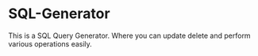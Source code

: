 # SQL-Generator
This is a SQL Query Generator. Where you can update delete and perform various operations easily.
